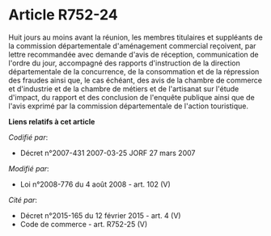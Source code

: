 # Article R752-24

Huit jours au moins avant la réunion, les membres titulaires et suppléants de la commission départementale d'aménagement
commercial reçoivent, par lettre recommandée avec demande d'avis de réception, communication de l'ordre du jour, accompagné
des rapports d'instruction de la direction départementale de la concurrence, de la consommation et de la répression des
fraudes ainsi que, le cas échéant, des avis de la chambre de commerce et d'industrie et de la chambre de métiers et de
l'artisanat sur l'étude d'impact, du rapport et des conclusion de l'enquête publique ainsi que de l'avis exprimé par la
commission départementale de l'action touristique.

**Liens relatifs à cet article**

_Codifié par_:

  - Décret n°2007-431 2007-03-25 JORF 27 mars 2007

_Modifié par_:

  - Loi n°2008-776 du 4 août 2008 - art. 102 (V)

_Cité par_:

  - Décret n°2015-165 du 12 février 2015 - art. 4 (V)
  - Code de commerce - art. R752-25 (V)
